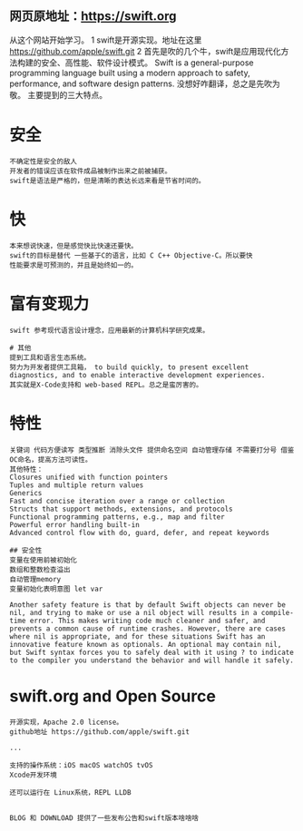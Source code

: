 ## 网页原地址：https://swift.org
从这个网站开始学习。
1 swift是开源实现。地址在这里 https://github.com/apple/swift.git
2 首先是吹的几个牛，swift是应用现代化方法构建的安全、高性能、软件设计模式。
    Swift is a general-purpose programming language built using a modern approach to safety, performance, and software design patterns. 没想好咋翻译，总之是先吹为敬。
主要提到的三大特点。
# 安全
    不确定性是安全的敌人
    开发者的错误应该在软件成品被制作出来之前被捕获。
    swift是语法是严格的，但是清晰的表达长远来看是节省时间的。
# 快
    本来想说快速，但是感觉快比快速还要快。
    swift的目标是替代 一些基于C的语言，比如 C C++ Objective-C。所以要快
    性能要求是可预测的，并且是始终如一的。
# 富有变现力
    swift 参考现代语言设计理念，应用最新的计算机科学研究成果。
    
    # 其他 
    提到工具和语言生态系统。
    努力为开发者提供工具箱， to build quickly, to present excellent diagnostics, and to enable interactive development experiences. 
    其实就是X-Code支持和 web-based REPL。总之是蛮厉害的。

# 特性
    关键词 代码方便读写 类型推断 消除头文件 提供命名空间 自动管理存储 不需要打分号 借鉴OC命名，提高方法可读性。
    其他特性：
    Closures unified with function pointers
    Tuples and multiple return values
    Generics
    Fast and concise iteration over a range or collection
    Structs that support methods, extensions, and protocols
    Functional programming patterns, e.g., map and filter
    Powerful error handling built-in
    Advanced control flow with do, guard, defer, and repeat keywords
    
    ## 安全性 
    变量在使用前被初始化
    数组和整数检查溢出
    自动管理memory
    变量初始化表明意图 let var
    
    Another safety feature is that by default Swift objects can never be nil, and trying to make or use a nil object will results in a compile-time error. This makes writing code much cleaner and safer, and prevents a common cause of runtime crashes. However, there are cases where nil is appropriate, and for these situations Swift has an innovative feature known as optionals. An optional may contain nil, but Swift syntax forces you to safely deal with it using ? to indicate to the compiler you understand the behavior and will handle it safely.

# swift.org and Open Source
    开源实现，Apache 2.0 license。
    github地址 https://github.com/apple/swift.git
    
    ...
    
    支持的操作系统：iOS macOS watchOS tvOS
    Xcode开发环境
    
    还可以运行在 Linux系统，REPL LLDB
    
    
    BLOG 和 DOWNLOAD 提供了一些发布公告和swift版本啥啥啥
    
    
